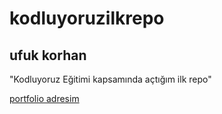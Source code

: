 # kodluyoruzilkrepo
## ufuk korhan
"Kodluyoruz Eğitimi kapsamında açtığım ilk repo"

[ portfolio adresim](https://ufukkorhan.myportfolio.com)
